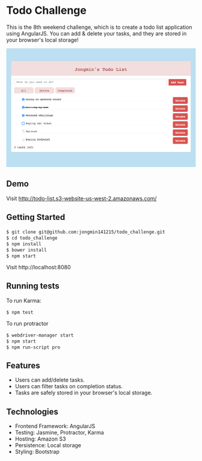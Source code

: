 # Todo Challenge

This is the 8th weekend challenge, which is to create a todo list application using AngularJS. You can add & delete your tasks, and they are stored in your browser's local storage!

![Image of Homepage](images/homepage.png)

Demo
----
Visit http://todo-list.s3-website-us-west-2.amazonaws.com/

Getting Started
-----
```
$ git clone git@github.com:jongmin141215/todo_challenge.git
$ cd todo_challenge
$ npm install
$ bower install
$ npm start
```

Visit http://localhost:8080


Running tests
------
To run Karma:
```
$ npm test
```
To run protractor
```
$ webdriver-manager start
$ npm start
$ npm run-script pro
```

Features
-----
* Users can add/delete tasks.
* Users can filter tasks on completion status.
* Tasks are safely stored in your browser's local storage.

Technologies
-----
* Frontend Framework: AngularJS
* Testing: Jasmine, Protractor, Karma
* Hosting: Amazon S3
* Persistence: Local storage
* Styling: Bootstrap
